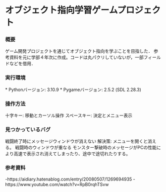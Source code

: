 <h1>オブジェクト指向学習ゲームプロジェクト</h1>

<h3>概要</h3>
ゲーム開発プロジェクトを通じてオブジェクト指向を学ぶことを目指した．
参考資料を元に学部４年次に作成。コードは丸パクリしていないが，一部フィールドなどを借用．

<h3>実行環境</h3>
* Pythonバージョン: 3.10.9
* Pygameバージョン: 2.5.2 (SDL 2.28.3)

<h3>操作方法</h3>
十字キー: 移動とカーソル操作
スペースキー: 決定とメニュー表示

<h3>見つかっているバグ</h3>
戦闘終了時にメッセージウィンドウが消えない
解決策: メニューを開くと消える。
戦闘時のウィンドウが重なる
モンスター撃破時のメッセージがPCの性能により高速で表示され消えてしまったり、途中で途切れたりする。

<h3>参考資料</h3>
-https://aidiary.hatenablog.com/entry/20080507/1269694935
-https://www.youtube.com/watch?v=RpB0rqhTSvw
